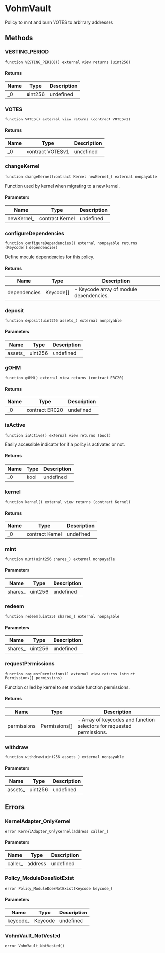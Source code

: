 # VohmVault





Policy to mint and burn VOTES to arbitrary addresses



## Methods

### VESTING_PERIOD

```solidity
function VESTING_PERIOD() external view returns (uint256)
```






#### Returns

| Name | Type | Description |
|---|---|---|
| _0 | uint256 | undefined |

### VOTES

```solidity
function VOTES() external view returns (contract VOTESv1)
```






#### Returns

| Name | Type | Description |
|---|---|---|
| _0 | contract VOTESv1 | undefined |

### changeKernel

```solidity
function changeKernel(contract Kernel newKernel_) external nonpayable
```

Function used by kernel when migrating to a new kernel.



#### Parameters

| Name | Type | Description |
|---|---|---|
| newKernel_ | contract Kernel | undefined |

### configureDependencies

```solidity
function configureDependencies() external nonpayable returns (Keycode[] dependencies)
```

Define module dependencies for this policy.




#### Returns

| Name | Type | Description |
|---|---|---|
| dependencies | Keycode[] | - Keycode array of module dependencies. |

### deposit

```solidity
function deposit(uint256 assets_) external nonpayable
```





#### Parameters

| Name | Type | Description |
|---|---|---|
| assets_ | uint256 | undefined |

### gOHM

```solidity
function gOHM() external view returns (contract ERC20)
```






#### Returns

| Name | Type | Description |
|---|---|---|
| _0 | contract ERC20 | undefined |

### isActive

```solidity
function isActive() external view returns (bool)
```

Easily accessible indicator for if a policy is activated or not.




#### Returns

| Name | Type | Description |
|---|---|---|
| _0 | bool | undefined |

### kernel

```solidity
function kernel() external view returns (contract Kernel)
```






#### Returns

| Name | Type | Description |
|---|---|---|
| _0 | contract Kernel | undefined |

### mint

```solidity
function mint(uint256 shares_) external nonpayable
```





#### Parameters

| Name | Type | Description |
|---|---|---|
| shares_ | uint256 | undefined |

### redeem

```solidity
function redeem(uint256 shares_) external nonpayable
```





#### Parameters

| Name | Type | Description |
|---|---|---|
| shares_ | uint256 | undefined |

### requestPermissions

```solidity
function requestPermissions() external view returns (struct Permissions[] permissions)
```

Function called by kernel to set module function permissions.




#### Returns

| Name | Type | Description |
|---|---|---|
| permissions | Permissions[] | - Array of keycodes and function selectors for requested permissions. |

### withdraw

```solidity
function withdraw(uint256 assets_) external nonpayable
```





#### Parameters

| Name | Type | Description |
|---|---|---|
| assets_ | uint256 | undefined |




## Errors

### KernelAdapter_OnlyKernel

```solidity
error KernelAdapter_OnlyKernel(address caller_)
```





#### Parameters

| Name | Type | Description |
|---|---|---|
| caller_ | address | undefined |

### Policy_ModuleDoesNotExist

```solidity
error Policy_ModuleDoesNotExist(Keycode keycode_)
```





#### Parameters

| Name | Type | Description |
|---|---|---|
| keycode_ | Keycode | undefined |

### VohmVault_NotVested

```solidity
error VohmVault_NotVested()
```







